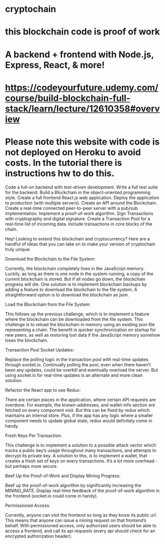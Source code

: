 # cryptochain

# this blockchain code is proof of work

# A backend + frontend with Node.js, Express, React, & more!

# https://codeyourfuture.udemy.com/course/build-blockchain-full-stack/learn/lecture/12610358#overview

# Please note this website with code is not deployed on Heroku to avoid costs. In the tutorial there is instructions hw to do this.

Code a full-on backend with test-driven development.
Write a full test suite for the backend.
Build a Blockchain in the object-oriented programming style.
Create a full frontend React.js web application.
Deploy the application to production (with multiple servers).
Create an API around the Blockchain.
Create a real-time connected peer-to-peer server with a pub/sub implementation.
Implement a proof-of-work algorithm.
Sign Transactions with cryptography and digital signature.
Create a Transaction Pool for a real-time list of incoming data.
Include transactions in core blocks of the chain.

Hey! Looking to extend this blockchain and cryptocurrency? Here are a handful of ideas that you can take on to make your version of cryptochain truly unique:

Download the Blockchain to the File System:

Currently, the blockchain completely lives in the JavaScript memory. Luckily, as long as there is one node in the system running, a copy of the current blockchain is stored. But if all nodes go down, the blockchain progress will die. One solution is to implement blockchain backups by adding a feature to download the blockchain to the file system. A straightforward option is to download the blockchain as json.

Load the Blockchain from the File System:

This follows up the previous challenge, which is to implement a feature where the blockchain can be downloaded from the file system. This challenge is to reload the blockchain in memory using an existing json file representing a chain. The benefit is quicker synchronization on startup for new peers, as well as restoring lost data if the JavaScript memory somehow loses the blockchain.

Transaction Pool Socket Updates:

Replace the polling logic in the transaction pool with real-time updates through socket.io. Continually polling the pool, even when there haven’t been any updates, could be overkill and eventually overload the server. But using socket.io for real-time updates is an alternate and more clean solution.

Refactor the React app to use Redux:

There are certain places in the application, where certain API requests are overdone. For example, the known-addresses, and wallet-info section are fetched on every component visit. But this can be fixed by redux which maintains an internal store. Plus, if the app has any logic where a smaller component needs to update global state, redux would definitely come in handy.

Fresh Keys Per Transaction:

This challenge is to implement a solution to a possible attack vector which tracks a public key’s usage throughout many transactions, and attempts to decrypt its private key. A solution to this, is to implement a wallet, that creates a fresh set of keys on every transactions. It’s a lot more overhead - but perhaps more secure.

Beef Up the Proof-of-Work and Display Mining Progress:

Beef up the proof-of-work algorithm by significantly increasing the MINING_RATE. Display real-time feedback of the proof-of-work algorithm in the frontend (socket.io could come in handy).

Permissioned Access:

Currently, anyone can visit the frontend so long as they know its public url. This means that anyone can issue a mining request on that frontend’s behalf. With permissioned access, only authorized users should be able to access a frontend, and call its api requests (every api should check for an encrypted authorization header).
